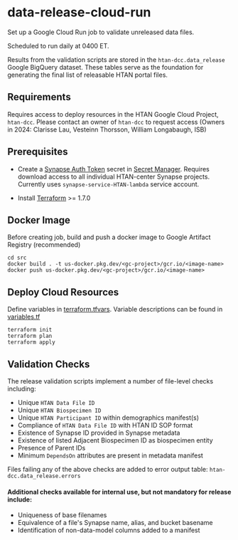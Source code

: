 # data-release-cloud-run
Set up a Google Cloud Run job to validate unreleased data files.

Scheduled to run daily at 0400 ET.

Results from the validation scripts are stored in the `htan-dcc.data_release` Google BigQuery dataset. These tables serve as the foundation for generating the final list of releasable HTAN portal files.

## Requirements
Requires access to deploy resources in the HTAN Google Cloud Project, `htan-dcc`. Please contact an owner of `htan-dcc` to request access (Owners in 2024: Clarisse Lau, Vesteinn Thorsson, William Longabaugh, ISB)

## Prerequisites
- Create a [Synapse Auth Token](https://help.synapse.org/docs/Managing-Your-Account.2055405596.html#ManagingYourAccount-PersonalAccessTokens) secret in [Secret Manager](https://cloud.google.com/secret-manager/docs). Requires download access to all individual HTAN-center Synapse projects. Currently uses `synapse-service-HTAN-lambda` service account. 

- Install [Terraform](https://developer.hashicorp.com/terraform/tutorials/aws-get-started/install-cli) >= 1.7.0

## Docker Image
Before creating job, build and push a docker image to Google Artifact Registry (recommended)

```
cd src
docker build . -t us-docker.pkg.dev/<gc-project>/gcr.io/<image-name>
docker push us-docker.pkg.dev/<gc-project>/gcr.io/<image-name>
```

## Deploy Cloud Resources
Define variables in [terraform.tfvars](https://github.com/ncihtan/data-release-cloud-run/blob/main/terraform.tfvars). Variable descriptions can be found in [variables.tf](https://github.com/ncihtan/data-release-cloud-run/blob/main/variables.tf)

```
terraform init
terraform plan
terraform apply
```

## Validation Checks
The release validation scripts implement a number of file-level checks including: 

- Unique `HTAN Data File ID`
- Unique `HTAN Biospecimen ID`
- Unique `HTAN Participant ID` within demographics manifest(s)
- Compliance of `HTAN Data File ID` with HTAN ID SOP format
- Existence of Synapse ID provided in Synapse metadata
- Existence of listed Adjacent Biospecimen ID as biospecimen entity
- Presence of Parent IDs
- Minimum `DependsOn` attributes are present in metadata manifest

Files failing any of the above checks are added to error output table: `htan-dcc.data_release.errors`

#### Additional checks available for internal use, but not mandatory for release include:
- Uniqueness of base filenames
- Equivalence of a file's Synapse name, alias, and bucket basename
- Identification of non-data-model columns added to a manifest
